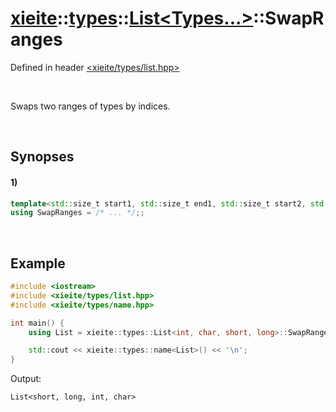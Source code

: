 # [xieite](../../../../../xieite.md)\:\:[types](../../../../../types.md)\:\:[List<Types...>](../../../list.md)\:\:SwapRanges
Defined in header [<xieite/types/list.hpp>](../../../../../../include/xieite/types/list.hpp)

&nbsp;

Swaps two ranges of types by indices.

&nbsp;

## Synopses
#### 1)
```cpp
template<std::size_t start1, std::size_t end1, std::size_t start2, std::size_t end2>
using SwapRanges = /* ... */;;
```

&nbsp;

## Example
```cpp
#include <iostream>
#include <xieite/types/list.hpp>
#include <xieite/types/name.hpp>

int main() {
    using List = xieite::types::List<int, char, short, long>::SwapRanges<0, 2, 2, 4>;

    std::cout << xieite::types::name<List>() << '\n';
}
```
Output:
```
List<short, long, int, char>
```
